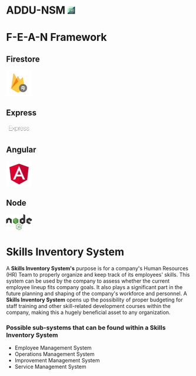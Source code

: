# **ADDU-NSM** <img src="imgs/addunsm.jpg" alt="drawing" width="20"/>

# **F-E-A-N Framework**
## **Firestore**
<img src="imgs/firestore.png" alt="drawing" width="70"/>

## **Express**
<img src="imgs/express.png" alt="drawing" width="70"/>

## **Angular**
<img src="imgs/angular.png" alt="drawing" width="70"/>

## **Node**
<img src="imgs/node.png" alt="drawing" width="70"/>

# **Skills Inventory System**
A **Skills Inventory System's** purpose is for a company's Human Resources (HR) Team to properly organize and keep track of its employees' skills. This system can be used by the company to assess whether the current employee lineup fits company goals. It also plays a significant part in the future planning and shaping of the company's workforce and personnel. A **Skills Inventory System** opens up the possibility of proper budgeting for staff training and other skill-related development courses within the company, making this a hugely beneficial asset to any organization.

### Possible sub-systems that can be found within a Skills Inventory System
- Employee Management System
- Operations Management System
- Improvement Management System
- Service Management System